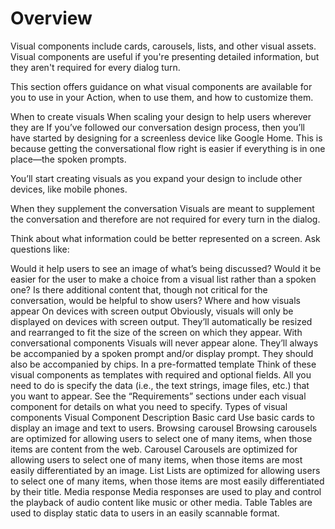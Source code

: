 # Overview

Visual components include cards, carousels, lists, and other visual assets.
Visual components are useful if you're presenting detailed information, but they
aren't required for every dialog turn.

This section offers guidance on what visual components are available for you to use in your Action, when to use them, and how to customize them.

When to create visuals
When scaling your design to help users wherever they are
If you’ve followed our conversation design process, then you’ll have started by designing for a screenless device like Google Home. This is because getting the conversational flow right is easier if everything is in one place—the spoken prompts.

You’ll start creating visuals as you expand your design to include other devices, like mobile phones.

When they supplement the conversation
Visuals are meant to supplement the conversation and therefore are not required for every turn in the dialog.

Think about what information could be better represented on a screen. Ask questions like:

Would it help users to see an image of what’s being discussed?
Would it be easier for the user to make a choice from a visual list rather than a spoken one?
Is there additional content that, though not critical for the conversation, would be helpful to show users?
Where and how visuals appear
On devices with screen output
Obviously, visuals will only be displayed on devices with screen output. They’ll automatically be resized and rearranged to fit the size of the screen on which they appear.
With conversational components
Visuals will never appear alone. They’ll always be accompanied by a spoken prompt and/or display prompt. They should also be accompanied by chips.
In a pre-formatted template
Think of these visual components as templates with required and optional fields. All you need to do is specify the data (i.e., the text strings, image files, etc.) that you want to appear. See the “Requirements” sections under each visual component for details on what you need to specify.
Types of visual components
Visual Component	Description
Basic card	Use basic cards to display an image and text to users.
Browsing  carousel	Browsing carousels are optimized for allowing users to select one of many items, when those items are content from the web.
Carousel	Carousels are optimized for allowing users to select one of many items, when those items are most easily differentiated by an image.
List	Lists are optimized for allowing users to select one of many items, when those items are most easily differentiated by their title.
Media response	Media responses are used to play and control the playback of audio content like music or other media.
Table	Tables are used to display static data to users in an easily scannable format.
